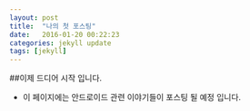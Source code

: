 ```yaml
---
layout: post
title:  "나의 첫 포스팅"
date:   2016-01-20 00:22:23
categories: jekyll update
tags: [jekyll]
---
```

##이제 드디어 시작 입니다.
- 이 페이지에는 안드로이드 관련 이야기들이 포스팅 될 예정 입니다.
